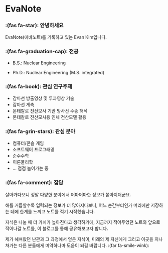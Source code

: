 # EvaNote


### :(fas fa-star): 안녕하세요

EvaNote(에바노트)를 기록하고 있는 Evan Kim입니다.

### :(fas fa-graduation-cap): 전공

- B.S.: Nuclear Engineering

- Ph.D.: Nuclear Engineering (M.S. integrated)

### :(fas fa-book): 관심 연구주제

- 감마선 방출영상 및 투과영상 기술
- 감마선 계측
- 몬테칼로 전산모사 기반 방사선 수송 해석
- 몬테칼로 전산모사용 인체 전산모델 활용

### :(fas fa-grin-stars): 관심 분야

- 컴퓨터/콘솔 게임
- 소프트웨어 프로그래밍
- 순수수학
- 이론물리학
- ... 점점 늘어가는 중

### :(fas fa-comment): 잡담

살아가다보니 정말 다양한 분야에서 어마어마한 정보가 쏟아지더군요.

해를 거듭할수록 입력되는 정보가 더 많아지다보니, 어느 순간부터인가 머리에만 저장하는 데에 한계를 느끼고 노트를 적기 시작했습니다.

지식은 나눌 때 더 가치가 높아진다고 생각하기에, 지금까지 적어두었던 노트와 앞으로 적어나갈 노트를, 이 블로그를 통해 공유해보고자 합니다.

제가 헤쳐왔던 난관과 그 과정에서 얻은 지식이, 미래의 제 자신에게 그리고 이곳을 지나쳐가는 다른 분들에게 미약하나마 도움이 되길 바랍니다. :(far fa-smile-wink):
